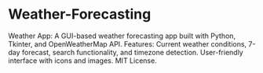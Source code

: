 # Weather-Forecasting
Weather App: A GUI-based weather forecasting app built with Python, Tkinter, and OpenWeatherMap API. Features: Current weather conditions, 7-day forecast, search functionality, and timezone detection. User-friendly interface with icons and images. MIT License.
